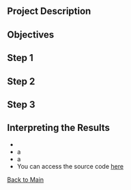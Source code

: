 ## Project Description



## Objectives



## Step 1



## Step 2



## Step 3



## Interpreting the Results

- 
- a
- a
- You can access the source code [here](https://github.com/ewang58/Machine-Learning-Fibre-Classification-Regression/tree/main/Code)



[Back to Main](https://ewang58.github.io/Portfolio/)
